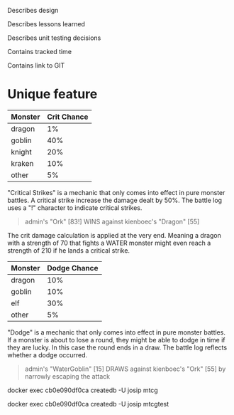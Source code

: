 Describes design

Describes lessons learned

Describes unit testing decisions


Contains tracked time

Contains link to GIT

# Unique feature


| Monster | Crit Chance |
|---------|-------------|
| dragon  | 1%          |
| goblin  | 40%         |
| knight  | 20%         |
| kraken  | 10%         |
| other   | 5%          |

"Critical Strikes" is a mechanic that only comes into effect in pure monster battles.
A critical strike increase the damage dealt by 50%.
The battle log uses a "!" character to indicate critical strikes.

> admin's "Ork" [83!] WINS against kienboec's "Dragon" [55]

The crit damage calculation is applied at the very end. Meaning a dragon with a strength of 70 that fights a WATER
monster might even reach a strength of 210 if he lands a critical strike.

| Monster | Dodge Chance |
|---------|--------------|
| dragon  | 10%          |
| goblin  | 10%          |
| elf     | 30%          |
| other   | 5%           |

"Dodge" is a mechanic that only comes into effect in pure monster battles.
If a monster is about to lose a round, they might be able to dodge in time if they are lucky.
In this case the round ends in a draw.
The battle log reflects whether a dodge occurred.

> admin's "WaterGoblin" [15] DRAWS against kienboec's "Ork" [55] by narrowly escaping the attack


docker exec cb0e090df0ca createdb -U josip mtcg

docker exec cb0e090df0ca createdb -U josip mtcgtest